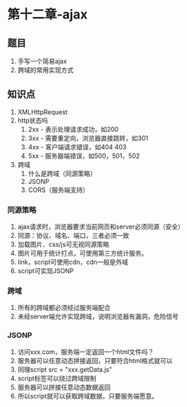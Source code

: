 # 第十二章-ajax
## 题目
1. 手写一个简易ajax
2. 跨域的常用实现方式
## 知识点
1. XMLHttpRequest
2. http状态吗
    1. 2xx - 表示处理请求成功，如200
    2. 3xx - 需要重定向，浏览器直接跳转，如301
    3. 4xx - 客户端请求错误，如404 403
    4. 5xx - 服务器端错误，如500，501，502
3. 跨域
    1. 什么是跨域（同源策略）
    2. JSONP
    3. CORS（服务端支持）

### 同源策略
1. ajax请求时，浏览器要求当前网页和server必须同源（安全）
2. 同源：协议、域名、端口，三者必须一致
3. 加载图片、css/js可无视同源策略
4. 图片可用于统计打点，可使用第三方统计服务。
5. link，script可使用cdn，cdn一般是外域
6. script可实现JSONP

### 跨域
1. 所有的跨域都必须经过服务端配合
2. 未经server端允许实现跨域，说明浏览器有漏洞，危险信号

### JSONP
1. 访问xxx.com，服务端一定返回一个html文件吗？
2. 服务器可以任意动态拼接返回，只要符合html格式就可以
3. 同理script src = "xxx.getData.js"
4. script标签可以绕过跨域限制
5. 服务器可以拼接任意动态数据返回
6. 所以script就可以获取跨域数据，只要服务端愿意。